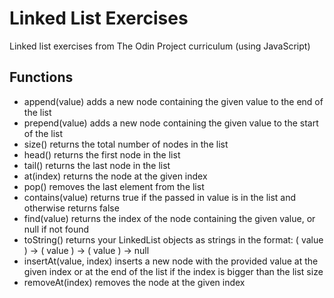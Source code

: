 # Linked List Exercises
Linked list exercises from The Odin Project curriculum (using JavaScript)

## Functions
  * append(value) adds a new node containing the given value to the end of the list
  * prepend(value) adds a new node containing the given value to the start of the list
  * size() returns the total number of nodes in the list
  * head() returns the first node in the list
  * tail() returns the last node in the list
  * at(index) returns the node at the given index
  * pop() removes the last element from the list
  * contains(value) returns true if the passed in value is in the list and otherwise returns false
  * find(value) returns the index of the node containing the given value, or null if not found
  * toString() returns your LinkedList objects as strings in the format: ( value ) -> ( value ) -> ( value ) -> null
  * insertAt(value, index) inserts a new node with the provided value at the given index or at the end of the list if the index is bigger than the list size
  * removeAt(index) removes the node at the given index